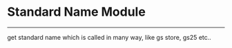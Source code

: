 <h1>Standard Name Module</h1>
<hr>
get standard name which is called in many way, like gs store, gs25 etc..
